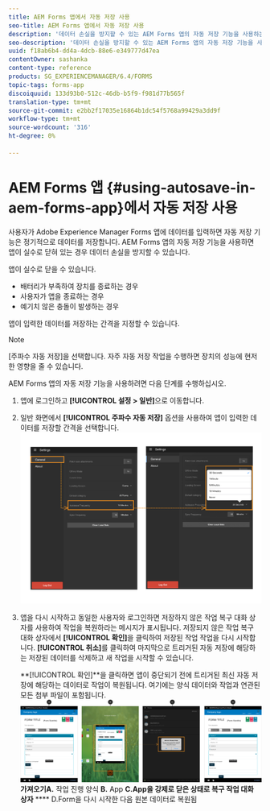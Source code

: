 ```yaml
---
title: AEM Forms 앱에서 자동 저장 사용
seo-title: AEM Forms 앱에서 자동 저장 사용
description: '데이터 손실을 방지할 수 있는 AEM Forms 앱의 자동 저장 기능을 사용하는 방법을 알아봅니다. '
seo-description: '데이터 손실을 방지할 수 있는 AEM Forms 앱의 자동 저장 기능을 사용하는 방법을 알아봅니다. '
uuid: f18ab6b4-dd4a-4dcb-88e6-e349777d47ea
contentOwner: sashanka
content-type: reference
products: SG_EXPERIENCEMANAGER/6.4/FORMS
topic-tags: forms-app
discoiquuid: 133d93b0-512c-46db-b5f9-f981d77b565f
translation-type: tm+mt
source-git-commit: e2bb2f17035e16864b1dc54f5768a99429a3dd9f
workflow-type: tm+mt
source-wordcount: '316'
ht-degree: 0%

---
```



# AEM Forms 앱 {#using-autosave-in-aem-forms-app}에서 자동 저장 사용

사용자가 Adobe Experience Manager Forms 앱에 데이터를 입력하면 자동 저장 기능은 정기적으로 데이터를 저장합니다. AEM Forms 앱의 자동 저장 기능을 사용하면 앱이 실수로 닫혀 있는 경우 데이터 손실을 방지할 수 있습니다.

앱이 실수로 닫을 수 있습니다.

* 배터리가 부족하여 장치를 종료하는 경우
* 사용자가 앱을 종료하는 경우
* 예기치 않은 충돌이 발생하는 경우

앱이 입력한 데이터를 저장하는 간격을 지정할 수 있습니다.

>[!NOTE]
>
>[주파수 자동 저장]을 선택합니다. 자주 자동 저장 작업을 수행하면 장치의 성능에 현저한 영향을 줄 수 있습니다.

AEM Forms 앱의 자동 저장 기능을 사용하려면 다음 단계를 수행하십시오.

1. 앱에 로그인하고 **[!UICONTROL 설정 > 일반]**&#x200B;으로 이동합니다.
1. 일반 화면에서 **[!UICONTROL 주파수 자동 저장]** 옵션을 사용하여 앱이 입력한 데이터를 저장할 간격을 선택합니다.
   [ ![자동 저장 주기 설정](assets/using-autosave-freq-07.png)](assets/using-autosave-freq-07-1.png)

1. 앱을 다시 시작하고 동일한 사용자와 로그인하면 저장하지 않은 작업 복구 대화 상자를 사용하여 작업을 복원하라는 메시지가 표시됩니다. 저장되지 않은 작업 복구 대화 상자에서 **[!UICONTROL 확인]**&#x200B;을 클릭하여 저장된 작업 작업을 다시 시작합니다. **[!UICONTROL 취소]**&#x200B;를 클릭하여 마지막으로 트리거된 자동 저장에 해당하는 저장된 데이터를 삭제하고 새 작업을 시작할 수 있습니다.

   **[!UICONTROL 확인]**을 클릭하면 앱이 중단되기 전에 트리거된 최신 자동 저장에 해당하는 데이터로 작업이 복원됩니다. 여기에는 양식 데이터와 작업과 연관된 모든 첨부 파일이 포함됩니다.
   [ ![작업 복구 ](assets/autosave-flow.png)](assets/using-autosave-freq-06.png)**가져오기A.** 작업 진행 양식  **B.** App **C.App을 강제로 닫은 상태로 복구 작업 대화 상자**   **** D.Form을 다시 시작한 다음 원본 데이터로 복원됨

